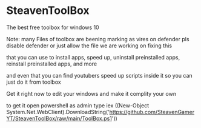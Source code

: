 # SteavenToolBox
The best free toolbox for windows 10


Note: many Files of toolbox are beening marking as vires on defender pls disable defender or just allow the file we are working on fixing this



that you can use to install apps, speed up, uninstall preinstalled apps, reinstall preinstalled apps, and more


and even that you can find youtubers speed up scripts inside it so you can just do it from toolbox



Get it right now to edit your windows and make it complity your own


to get it open powershell as admin type iex ((New-Object System.Net.WebClient).DownloadString('https://github.com/SteavenGamerYT/SteavenToolBox/raw/main/ToolBox.ps1'))
